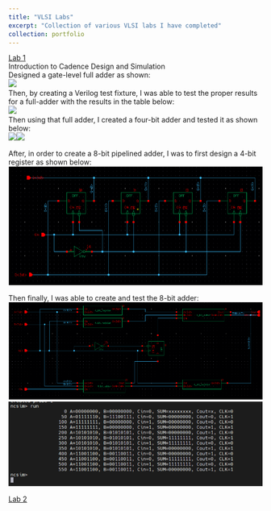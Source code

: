 ```yaml
---
title: "VLSI Labs"
excerpt: "Collection of various VLSI labs I have completed"
collection: portfolio
---
```


<u>Lab 1</u><br>
Introduction to Cadence Design and Simulation<br>
Designed a gate-level full adder as shown: <br><img src = "RyanPeng.github.io/images/Lab1FA.PNG"><br> Then, by creating a Verilog test fixture, I was able to test the proper results for a full-adder with the results in the table below: <br><img src = "RyanPeng.github.io/images/Lab1FATest.PNG"><br> 
Then using that full adder, I created a four-bit adder and tested it as shown below: <br>
<img src = "RyanPeng.github.io/images/Lab1FBA.PNG"><img src = "RyanPeng.github.io/images/Lab1FBATest.PNG"> <br>

After, in order to create a 8-bit pipelined adder, I was to first design a 4-bit register as shown below: <br>
<img src = "images/Lab1_4bitreg.PNG"> <br>

Then finally, I was able to create and test the 8-bit adder: <br>
<img src = "images/Lab1_8bitAdder.PNG"><img src = "images/Lab1_8bitAdderTest.PNG"> <br>

<u>Lab 2</u><br>


